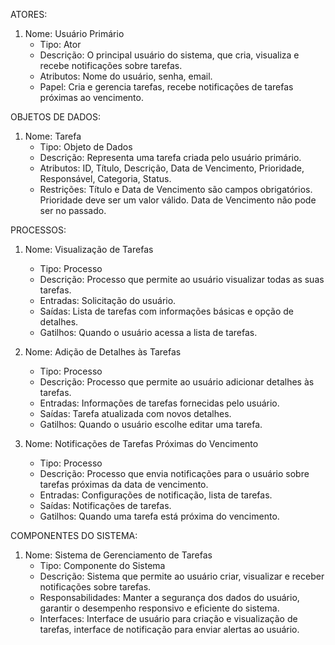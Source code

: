 ATORES:

1. Nome: Usuário Primário
   - Tipo: Ator
   - Descrição: O principal usuário do sistema, que cria, visualiza e recebe notificações sobre tarefas.
   - Atributos: Nome do usuário, senha, email.
   - Papel: Cria e gerencia tarefas, recebe notificações de tarefas próximas ao vencimento.

OBJETOS DE DADOS:

1. Nome: Tarefa
   - Tipo: Objeto de Dados
   - Descrição: Representa uma tarefa criada pelo usuário primário.
   - Atributos: ID, Título, Descrição, Data de Vencimento, Prioridade, Responsável, Categoria, Status.
   - Restrições: Título e Data de Vencimento são campos obrigatórios. Prioridade deve ser um valor válido. Data de Vencimento não pode ser no passado.

PROCESSOS:

1. Nome: Visualização de Tarefas
   - Tipo: Processo
   - Descrição: Processo que permite ao usuário visualizar todas as suas tarefas.
   - Entradas: Solicitação do usuário.
   - Saídas: Lista de tarefas com informações básicas e opção de detalhes.
   - Gatilhos: Quando o usuário acessa a lista de tarefas.

2. Nome: Adição de Detalhes às Tarefas
   - Tipo: Processo
   - Descrição: Processo que permite ao usuário adicionar detalhes às tarefas.
   - Entradas: Informações de tarefas fornecidas pelo usuário.
   - Saídas: Tarefa atualizada com novos detalhes.
   - Gatilhos: Quando o usuário escolhe editar uma tarefa.

3. Nome: Notificações de Tarefas Próximas do Vencimento
   - Tipo: Processo
   - Descrição: Processo que envia notificações para o usuário sobre tarefas próximas da data de vencimento.
   - Entradas: Configurações de notificação, lista de tarefas.
   - Saídas: Notificações de tarefas.
   - Gatilhos: Quando uma tarefa está próxima do vencimento.

COMPONENTES DO SISTEMA:

1. Nome: Sistema de Gerenciamento de Tarefas
   - Tipo: Componente do Sistema
   - Descrição: Sistema que permite ao usuário criar, visualizar e receber notificações sobre tarefas.
   - Responsabilidades: Manter a segurança dos dados do usuário, garantir o desempenho responsivo e eficiente do sistema.
   - Interfaces: Interface de usuário para criação e visualização de tarefas, interface de notificação para enviar alertas ao usuário.